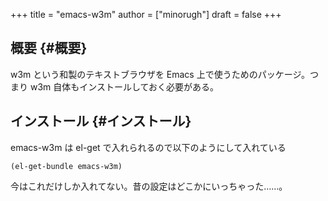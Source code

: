 +++
title = "emacs-w3m"
author = ["minorugh"]
draft = false
+++

## 概要 {#概要}

w3m という和製のテキストブラウザを Emacs 上で使うためのパッケージ。つまり w3m 自体もインストールしておく必要がある。


## インストール {#インストール}

emacs-w3m は el-get で入れられるので以下のようにして入れている

```emacs-lisp
(el-get-bundle emacs-w3m)
```

今はこれだけしか入れてない。昔の設定はどこかにいっちゃった……。
